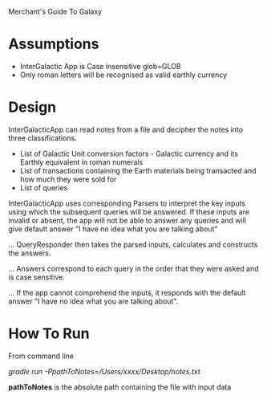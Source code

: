 Merchant's Guide To Galaxy

# Assumptions

- InterGalactic App is Case insensitive glob=GLOB
- Only roman letters will be recognised as valid earthly currency

# Design

InterGalacticApp can read notes from a file and decipher the notes into three classifications.
- List of Galactic Unit conversion factors - Galactic currency and its Earthly equivalent in roman numerals
- List of transactions containing the Earth materials being transacted and how much they were sold for
- List of queries

InterGalacticApp uses corresponding Parsers to interpret the key inputs using which the subsequent queries will be answered. If these inputs are invalid or absent, the app will not be able to answer any queries and will give default answer "I have no idea what you are talking about"

... QueryResponder then takes the parsed inputs, calculates and constructs the answers. 

... Answers correspond to each query in the order that they were asked and is case sensitive.

... If the app cannot comprehend the inputs, it responds with the default answer "I have no idea what you are talking about".

# How To Run

From command line

*gradle run -PpathToNotes=/Users/xxxx/Desktop/notes.txt*

**pathToNotes** is the absolute path containing the file with input data

